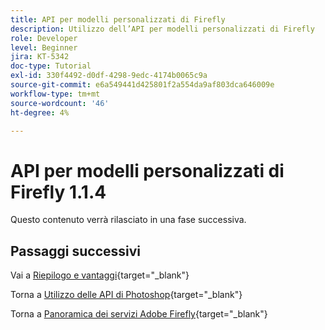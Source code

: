 ```yaml
---
title: API per modelli personalizzati di Firefly
description: Utilizzo dell’API per modelli personalizzati di Firefly
role: Developer
level: Beginner
jira: KT-5342
doc-type: Tutorial
exl-id: 330f4492-d0df-4298-9edc-4174b0065c9a
source-git-commit: e6a549441d425801f2a554da9af803dca646009e
workflow-type: tm+mt
source-wordcount: '46'
ht-degree: 4%

---
```


# API per modelli personalizzati di Firefly 1.1.4

Questo contenuto verrà rilasciato in una fase successiva.

## Passaggi successivi

Vai a [Riepilogo e vantaggi](./summary.md){target="_blank"}

Torna a [Utilizzo delle API di Photoshop](./ex3.md){target="_blank"}

Torna a [Panoramica dei servizi Adobe Firefly](./firefly-services.md){target="_blank"}
